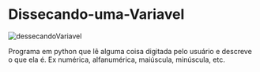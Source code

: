 # Dissecando-uma-Variavel
![dessecandoVariavel](https://user-images.githubusercontent.com/121234114/217277466-176e1e07-49d3-4980-99f8-87fb3eca5274.png)

Programa em python que lê alguma coisa digitada pelo usuário e descreve o que ela é. Ex numérica, alfanumérica, maiúscula, minúscula, etc.
